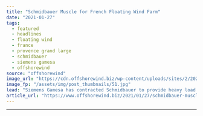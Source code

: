 ```yaml
---
title: "Schmidbauer Muscle for French Floating Wind Farm"
date: "2021-01-27"
tags: 
  - featured
  - headlines
  - floating wind
  - france
  - provence grand large
  - schmidbauer
  - siemens gamesa
  - offshorewind
source: "offshorewind"
image_url: "https://cdn.offshorewind.biz/wp-content/uploads/sites/2/2021/01/27102024/Schmidbauer-Muscle-for-French-Floating-Wind-Farm.jpg"
image_fp: "/assets/img/post_thumbnails/51.jpg"
lead: "Siemens Gamesa has contracted Schmidbauer to provide heavy load logistics on the Provence Grand"
article_url: "https://www.offshorewind.biz/2021/01/27/schmidbauer-muscle-for-french-floating-wind-farm/"
---
```


---
